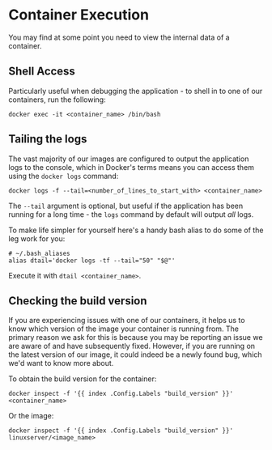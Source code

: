 # Container Execution

You may find at some point you need to view the internal data of a container.

## Shell Access

Particularly useful when debugging the application - to shell in to one of our containers, run the following:

```shell
docker exec -it <container_name> /bin/bash
```

## Tailing the logs

The vast majority of our images are configured to output the application logs to the console, which in Docker's terms means you can access them using the `docker logs` command:

```shell
docker logs -f --tail=<number_of_lines_to_start_with> <container_name>
```

The `--tail` argument is optional, but useful if the application has been running for a long time - the `logs` command by default will output _all_ logs.

To make life simpler for yourself here's a handy bash alias to do some of the leg work for you:

```shell
# ~/.bash_aliases
alias dtail='docker logs -tf --tail="50" "$@"'
```

Execute it with `dtail <container_name>`.

## Checking the build version

If you are experiencing issues with one of our containers, it helps us to know which version of the image your container is running from. The primary reason we ask for this is because you may be reporting an issue we are aware of and have subsequently fixed. However, if you are running on the latest version of our image, it could indeed be a newly found bug, which we'd want to know more about.

To obtain the build version for the container:

```shell
docker inspect -f '{{ index .Config.Labels "build_version" }}' <container_name>
```

Or the image:

```shell
docker inspect -f '{{ index .Config.Labels "build_version" }}' linuxserver/<image_name>
```
